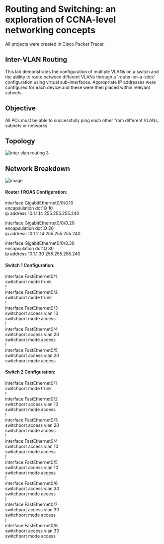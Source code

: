 # Routing and Switching: an exploration of CCNA-level networking concepts
All projects were created in Cisco Packet Tracer.


## Inter-VLAN Routing
This lab demonstrates the configuration of multiple VLANs on a switch and the ability to route between different VLANs through a 'router-on-a-stick' configuration using virtual sub-interfaces.
Appropriate IP addresses were configured for each device and these were then placed within relevant subnets. 


## Objective 
All PCs must be able to successfully ping each other from different VLANs, subnets or networks.


## Topology

![inter vlan routing 3](https://github.com/user-attachments/assets/bcf72ef4-9ffc-4295-954a-fa91dac094cd)


## Network Breakdown

![image](https://github.com/user-attachments/assets/6421fee3-49e2-4d5d-9421-81c8bb4451bd)




#### Router 1 ROAS Configuration:

interface GigabitEthernet0/0/0.10  
encapsulation dot1Q 10  
ip address 10.1.1.14 255.255.255.240  

interface GigabitEthernet0/0/0.20  
encapsulation dot1Q 20  
ip address 10.1.2.14 255.255.255.240  

interface GigabitEthernet0/0/0.30  
 encapsulation dot1Q 30  
 ip address 10.1.1.30 255.255.255.240  

#### Switch 1 Configuration:  
interface FastEthernet0/1  
 switchport mode trunk  
!  
interface FastEthernet0/2  
 switchport mode trunk  
!  
interface FastEthernet0/3  
 switchport access vlan 10  
 switchport mode access  
!  
interface FastEthernet0/4  
 switchport access vlan 20  
 switchport mode access  
!  
interface FastEthernet0/5  
 switchport access vlan 20  
 switchport mode access  

 #### Switch 2 Configuration:

interface FastEthernet0/1  
 switchport mode trunk  
!  
interface FastEthernet0/2  
 switchport access vlan 10  
 switchport mode access  
!  
interface FastEthernet0/3  
 switchport access vlan 20  
 switchport mode access  
!  
interface FastEthernet0/4  
 switchport access vlan 10  
 switchport mode access  
!  
interface FastEthernet0/5  
 switchport access vlan 10  
 switchport mode access  
!  
interface FastEthernet0/6  
 switchport access vlan 30  
 switchport mode access  
!  
interface FastEthernet0/7  
 switchport access vlan 30  
 switchport mode access  
!  
interface FastEthernet0/8  
 switchport access vlan 30  
 switchport mode access  
 
